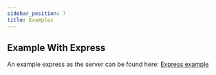 ```yaml
---
sidebar_position: 7
title: Examples
---
```


## Example With Express

An example express as the server can be found here: [Express example](https://github.com/alitnk/polypay.js/blob/main/examples/express-example)
